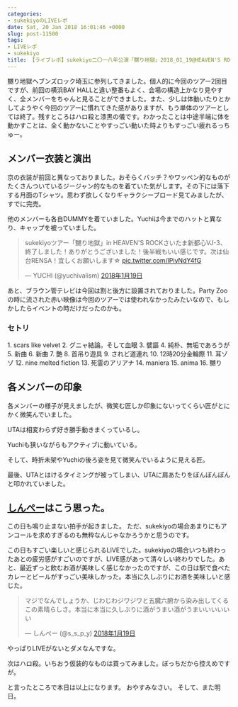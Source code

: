 ```yaml
---
categories:
- sukekiyoのLIVEレポ
date: Sat, 20 Jan 2018 16:01:46 +0000
slug: post-11500
tags:
- LIVEレポ
- sukekiyo
title: 【ライブレポ】sukekiyo二〇一八年公演「嬲り地獄」2018_01_19@HEAVEN'S ROCK さいたま新都心
---
```


嬲り地獄ヘブンズロック埼玉に参列してきました。個人的に今回のツアー2回目ですが、前回の横浜BAY HALLと違い整番もよく、会場の構造上かなり見やすく、全メンバーをちゃんと見ることができました。また、少しは体動いたりとかしてようやく今回のツアーに慣れてきた感がありますが、もう単体のツアーとしては終了。残すところはハロ殺と漆黒の儀です。わかったことは中途半端に体を動かすことは、全く動かないことやすっごい動いた時よりもすっごい疲れるっちゅー。
<!--more-->
<h2>メンバー衣装と演出</h2>
京の衣装が前回と異なっておりました。おそらくバッチ？やワッペン的なものがたくさんついているジージャン的なものを着ていた気がします。その下には落下する月面のTシャツ。思わず欲しくなりギャラクシーブロード見てみましたが、すでに完売。

他のメンバーも各自DUMMYを着ていました。Yuchiは今までのハットと異なり、キャップを被っていました。
<blockquote class="twitter-tweet" data-lang="ja">
<p dir="ltr" lang="ja">sukekiyoツアー「嬲り地獄」in HEAVEN'S ROCKさいたま新都心VJ-3、終了しました！ありがとうございました！後半戦もいい感じです。次は仙台RENSA！宜しくお願いします☆ <a href="https://t.co/lPiyNdY4fG">pic.twitter.com/lPiyNdY4fG</a></p>
— YUCHI (@yuchivalism) <a href="https://twitter.com/yuchivalism/status/954328745250250753?ref_src=twsrc%5Etfw">2018年1月19日</a></blockquote>
<script async src="https://platform.twitter.com/widgets.js" charset="utf-8"></script>

あと、ブラウン管テレビは今回は割と後方に設置されておりました。Party Zooの時に流された赤い映像は今回のツアーでは使われなかったみたいなので、もしかしたらイベントの時だけだったのかも。
<h3>セトリ</h3>
1. scars like velvet
2. グニャ結論。そして血眼
3. 襞謳
4. 純朴、無垢であろうが
5. 新曲
6. 新曲
7. 艶
8. 首吊り遊具
9. されど道連れ
10. 12時20分金輪際
11. 耳ゾゾ
12. nine melted fiction
13. 死霊のアリアナ
14. maniera
15. anima
16. 嬲り
<h2>各メンバーの印象</h2>
各メンバーの様子が見えましたが、微笑む匠しか印象にないってくらい匠がとにかく微笑んでいました。

UTAは相変わらず好き勝手動きまくっているし。

Yuchiも狭いながらもアクティブに動いている。

そして、時折未架やYuchiの後ろ姿を見て微笑んでいるように見える匠。

最後、UTAとはけるタイミングが被ってしまい、UTAに肩あたりをぽんぽんぽんと叩かれていました。
<h2><a href="https://twitter.com/s_s_p_y">しんぺー</a>はこう思った。</h2>
この日も鳴り止まない拍手が起きました。
ただ、sukekiyoの場合あまりにもアンコールを求めすぎるのも無粋なんじゃなかろうかと思うのです。

この日もすごい楽しいと感じられるLIVEでした。sukekiyoの場合いつも終わったあとの疲労感がすごいのですが、LIVE感があって清々しい終わりでした。あと、最近ずっと飲むお酒が美味しく感じなかったのですが、この日は駅で食べたカレーとビールがすっごい美味しかった。本当に久しぶりにお酒を美味しいと感じた。

<blockquote class="twitter-tweet" data-lang="ja"><p lang="ja" dir="ltr">マジでなんでしょうか、じわじわジワジワと五臓六腑から染み出してくるこの素晴らしさ。本当に本当に久しぶりに酒がうまい酒がうまいいいいいい</p>&mdash; しんぺー (@s_s_p_y) <a href="https://twitter.com/s_s_p_y/status/954328873260351490?ref_src=twsrc%5Etfw">2018年1月19日</a></blockquote>
<script async src="https://platform.twitter.com/widgets.js" charset="utf-8"></script>

やっぱりLIVEがないとダメなんですな。

次はハロ殺。いちおう仮装的なものは買ってみました。ぼっちだから控えめですが。

と言ったところで本日は以上になります。
おやすみなさい。
そして、また明日。